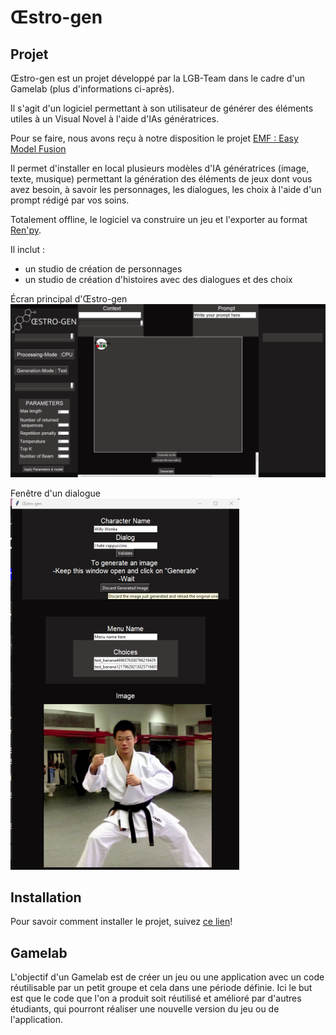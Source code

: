 # Œstro-gen


## Projet

Œstro-gen est un projet développé par la LGB-Team dans le cadre d'un Gamelab (plus d'informations ci-après).

Il s'agit d'un logiciel permettant à son utilisateur de générer des éléments utiles à un Visual Novel à l'aide d'IAs génératrices. 

Pour se faire, nous avons reçu à notre disposition le projet [EMF : Easy Model Fusion](https://github.com/easy-model-fusion)

Il permet d'installer en local plusieurs modèles d'IA génératrices (image, texte, musique) permettant la génération des éléments de jeux dont vous avez besoin, à savoir les personnages, les dialogues, les choix à l'aide d'un prompt rédigé par vos soins.

Totalement offline, le logiciel va construire un jeu et l'exporter au format [Ren'py](https://www.renpy.org/).


Il inclut :  
- un studio de création de personnages
- un studio de création d'histoires avec des dialogues et des choix

Écran principal d'Œstro-gen
![Image d'illustration de la fenêtre principale](/images/mainWindow.png)

Fenêtre d'un dialogue
![Image d'illustration d'un dialogue](/images/dialog.png)

## Installation
Pour savoir comment installer le projet, suivez [ce lien](/releases/oestro-gen_1.0/README.md)!

## Gamelab

L'objectif d'un Gamelab est de créer un jeu ou une application avec un code réutilisable par un petit groupe et cela dans une période définie.
Ici le but est que le code que l'on a produit soit réutilisé et amélioré par d'autres étudiants, qui pourront réaliser une nouvelle version du jeu ou de l'application.